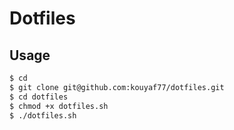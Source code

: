 # Dotfiles

## Usage

```sh
$ cd
$ git clone git@github.com:kouyaf77/dotfiles.git
$ cd dotfiles
$ chmod +x dotfiles.sh
$ ./dotfiles.sh
```
